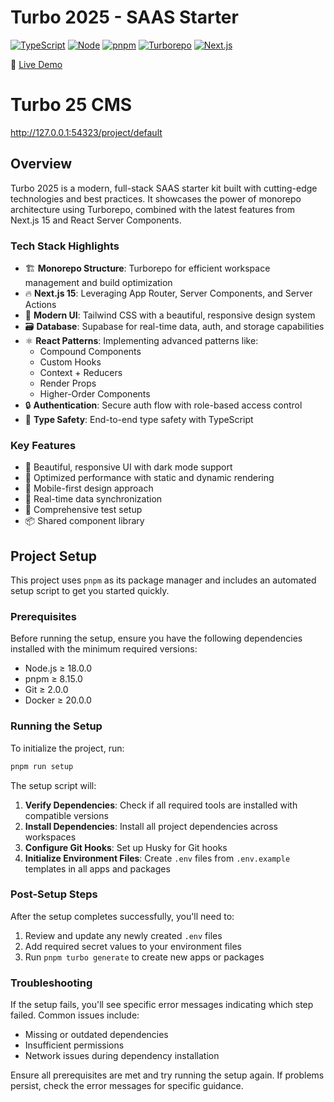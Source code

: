 # Turbo 2025 - SAAS Starter

[![TypeScript](https://img.shields.io/badge/TypeScript-5.3-blue)](https://www.typescriptlang.org/)
[![Node](https://img.shields.io/badge/Node-20.x-green)](https://nodejs.org)
[![pnpm](https://img.shields.io/badge/pnpm-8.15-yellow)](https://pnpm.io/)
[![Turborepo](https://img.shields.io/badge/Turborepo-latest-blueviolet)](https://turbo.build/)
[![Next.js](https://img.shields.io/badge/Next.js-15.0-black)](https://nextjs.org/)

🚀 [Live Demo](https://turbo-2025.vercel.app/login)

# Turbo 25 CMS

<http://127.0.0.1:54323/project/default>

## Overview

Turbo 2025 is a modern, full-stack SAAS starter kit built with cutting-edge technologies and best practices. It showcases the power of monorepo architecture using Turborepo, combined with the latest features from Next.js 15 and React Server Components.

### Tech Stack Highlights

- 🏗️ **Monorepo Structure**: Turborepo for efficient workspace management and build optimization
- 🔥 **Next.js 15**: Leveraging App Router, Server Components, and Server Actions
- 🎨 **Modern UI**: Tailwind CSS with a beautiful, responsive design system
- 🗃️ **Database**: Supabase for real-time data, auth, and storage capabilities
- ⚛️ **React Patterns**: Implementing advanced patterns like:
  - Compound Components
  - Custom Hooks
  - Context + Reducers
  - Render Props
  - Higher-Order Components
- 🔒 **Authentication**: Secure auth flow with role-based access control
- 🎯 **Type Safety**: End-to-end type safety with TypeScript

### Key Features

- 🎨 Beautiful, responsive UI with dark mode support
- 🚀 Optimized performance with static and dynamic rendering
- 📱 Mobile-first design approach
- 🔄 Real-time data synchronization
- 🧪 Comprehensive test setup
- 📦 Shared component library

## Project Setup

This project uses `pnpm` as its package manager and includes an automated setup script to get you started quickly.

### Prerequisites

Before running the setup, ensure you have the following dependencies installed with the minimum required versions:

- Node.js ≥ 18.0.0
- pnpm ≥ 8.15.0
- Git ≥ 2.0.0
- Docker ≥ 20.0.0

### Running the Setup

To initialize the project, run:

```bash
pnpm run setup
```

The setup script will:

1. **Verify Dependencies**: Check if all required tools are installed with compatible versions
2. **Install Dependencies**: Install all project dependencies across workspaces
3. **Configure Git Hooks**: Set up Husky for Git hooks
4. **Initialize Environment Files**: Create `.env` files from `.env.example` templates in all apps and packages

### Post-Setup Steps

After the setup completes successfully, you'll need to:

1. Review and update any newly created `.env` files
2. Add required secret values to your environment files
3. Run `pnpm turbo generate` to create new apps or packages

### Troubleshooting

If the setup fails, you'll see specific error messages indicating which step failed. Common issues include:

- Missing or outdated dependencies
- Insufficient permissions
- Network issues during dependency installation

Ensure all prerequisites are met and try running the setup again. If problems persist, check the error messages for specific guidance.
